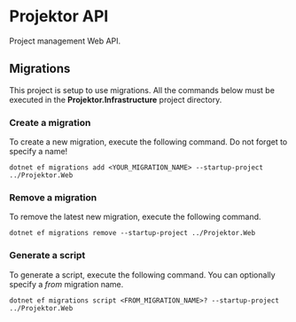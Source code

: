# Projektor API

Project management Web API.

## Migrations

This project is setup to use migrations. All the commands below must be executed in the **Projektor.Infrastructure** project directory.

### Create a migration

To create a new migration, execute the following command. Do not forget to specify a name!

`dotnet ef migrations add <YOUR_MIGRATION_NAME> --startup-project ../Projektor.Web`

### Remove a migration

To remove the latest new migration, execute the following command.

`dotnet ef migrations remove --startup-project ../Projektor.Web`

### Generate a script

To generate a script, execute the following command. You can optionally specify a *from* migration name.

`dotnet ef migrations script <FROM_MIGRATION_NAME>? --startup-project ../Projektor.Web`
